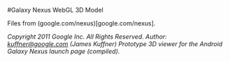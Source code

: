#Galaxy Nexus WebGL 3D Model

Files from (google.com/nexus)[google.com/nexus].

*Copyright 2011 Google Inc. All Rights Reserved.*
*Author: kuffner@google.com (James Kuffner)*
*Prototype 3D viewer for the Android Galaxy Nexus launch page (compiled).*
